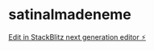 # satinalmadeneme

[Edit in StackBlitz next generation editor ⚡️](https://stackblitz.com/~/github.com/anaximanrus/satinalmadeneme)